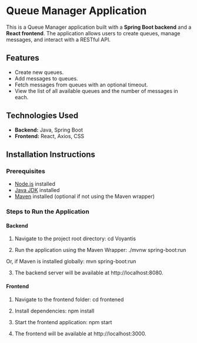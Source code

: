 # Queue Manager Application

This is a Queue Manager application built with a **Spring Boot backend** and a **React frontend**. The application allows users to create queues, manage messages, and interact with a RESTful API.

## Features
- Create new queues.
- Add messages to queues.
- Fetch messages from queues with an optional timeout.
- View the list of all available queues and the number of messages in each.

## Technologies Used
- **Backend:** Java, Spring Boot
- **Frontend:** React, Axios, CSS 

## Installation Instructions

### Prerequisites
- [Node.js](https://nodejs.org/) installed
- [Java JDK](https://www.oracle.com/java/technologies/javase-downloads.html) installed
- [Maven](https://maven.apache.org/download.cgi) installed (optional if not using the Maven wrapper)

### Steps to Run the Application

#### Backend
1. Navigate to the project root directory:
   cd Voyantis

2. Run the application using the Maven Wrapper:
   ./mvnw spring-boot:run

Or, if Maven is installed globally:
mvn spring-boot:run

3. The backend server will be available at http://localhost:8080.

#### Frontend
1. Navigate to the frontend folder:
cd frontened

2. Install dependencies:
npm install

3. Start the frontend application:
npm start

4. The frontend will be available at http://localhost:3000.






